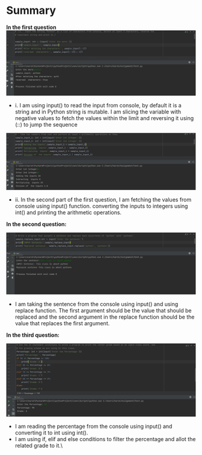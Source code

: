 # Summary

**In the first question**
![Alt text](Image_1.png)
- i. I am using input() to read the input from console, by default it is a string and in Python string is mutable.
     I am slicing the variable with negative values to fetch the values within the limit and reversing it using (::) to jump the sequence
     
 ![Alt text](Image_2.png)
- ii. In the second part of the first question, I am fetching the values from console using input() function.
      converting the inputs to integers using int() and printing the arithmetic operations.

**In the second question:**

![Alt text](Image_3.png)
- I am taking the sentence from the console using input() and using replace function. The first argument should be
  the value that should be replaced and the second argument in the replace function should be the value that  replaces
  the first argument.

**In the third question:**

![Alt text](Image_4.png)
- I am reading the percentage from the console using input() and converting it to int using int().
- I am using if, elif and else conditions to filter the percentage and allot the related grade to it.\


